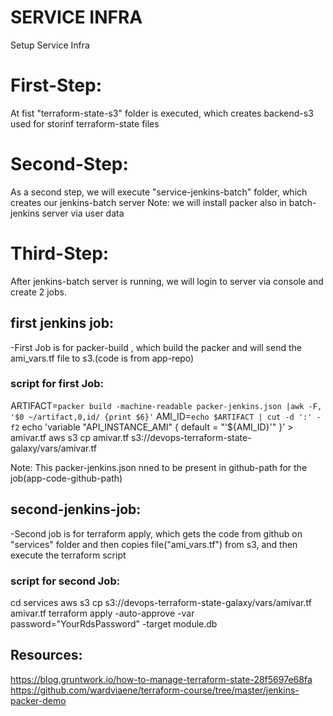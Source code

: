 # SERVICE INFRA
 Setup Service Infra

# First-Step:
 At fist "terraform-state-s3" folder is executed, which creates backend-s3 used for storinf terraform-state files


# Second-Step:
As a second step, we will execute "service-jenkins-batch" folder, which creates our jenkins-batch server
Note: we will install packer also in batch-jenkins server via user data


# Third-Step:
After  jenkins-batch server is running, we will login to server via console and create 2 jobs.
## first jenkins job:
-First Job is for packer-build , which build the packer and will send the ami_vars.tf file to s3.(code is from app-repo)
### script for first Job:
   ARTIFACT=`packer build -machine-readable packer-jenkins.json |awk -F, '$0 ~/artifact,0,id/ {print $6}'`
   AMI_ID=`echo $ARTIFACT | cut -d ':' -f2`
   echo 'variable "API_INSTANCE_AMI" { default = "'${AMI_ID}'" }' > amivar.tf
   aws s3 cp amivar.tf s3://devops-terraform-state-galaxy/vars/amivar.tf

Note: This packer-jenkins.json nned to be present in github-path for the job(app-code-github-path)


## second-jenkins-job:
-Second job is for terraform apply, which gets the code from github on "services" folder and then copies file("ami_vars.tf") from s3, and 
 then execute the terraform script
### script for second Job:
   cd services
   aws s3 cp s3://devops-terraform-state-galaxy/vars/amivar.tf  amivar.tf
   terraform apply -auto-approve -var password="YourRdsPassword" -target module.db


## Resources:
https://blog.gruntwork.io/how-to-manage-terraform-state-28f5697e68fa
https://github.com/wardviaene/terraform-course/tree/master/jenkins-packer-demo

